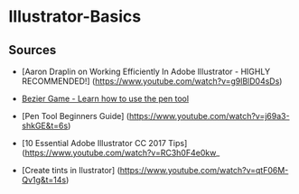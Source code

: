 # Illustrator-Basics

## Sources
* [Aaron Draplin on Working Efficiently In Adobe Illustrator - HIGHLY RECOMMENDED!] (https://www.youtube.com/watch?v=g9lBlD04sDs)

* [Bezier Game - Learn how to use the pen tool](https://bezier.method.ac/)
* [Pen Tool Beginners Guide] (https://www.youtube.com/watch?v=j69a3-shkGE&t=6s)
* [10 Essential Adobe Illustrator CC 2017 Tips] (https://www.youtube.com/watch?v=RC3h0F4e0kw_

* [Create tints in Ilustrator] (https://www.youtube.com/watch?v=qtF06M-Qv1g&t=14s)

